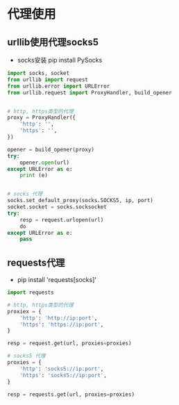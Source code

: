 
# 代理使用

## urllib使用代理socks5
* socks安装 pip install PySocks

```python
import socks, socket
from urllib import request
from urllib.error import URLError
from urllib.request import ProxyHandler, build_opener


# http, https类型的代理
proxy = ProxyHandler({
    'http': '',
    'https': '',
})

opener = build_opener(proxy)
try:
    opener.open(url)
except URLError as e:
    print (e)


# socks 代理
socks.set_default_proxy(socks.SOCKS5, ip, port)
socket.socket = socks.socksocket
try:
    resp = request.urlopen(url)
    do
except URLError as e:
    pass
```

## requests代理
* pip install 'requests[socks]'
```python
import requests

# http, https类型的代理
proxiex = {
    'http': 'http://ip:port',
    'https': 'https://ip:port',
}

resp = request.get(url, proxies=proxies)

# socks5 代理
proxies = {
    'http': 'socks5://ip:port',
    'https': 'socks5://ip:port',
}

resp = requests.get(url, proxies=proxies)

```


